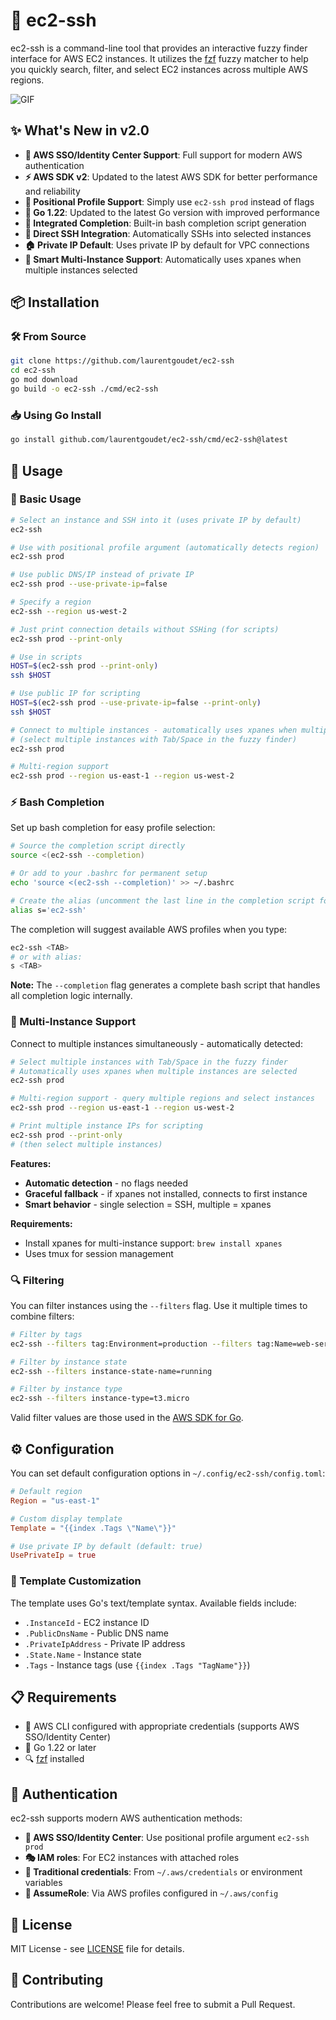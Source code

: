 # 🚀 ec2-ssh

ec2-ssh is a command-line tool that provides an interactive fuzzy finder interface for AWS EC2 instances. It utilizes the [fzf](https://github.com/junegunn/fzf) fuzzy matcher to help you quickly search, filter, and select EC2 instances across multiple AWS regions.

![GIF](https://raw.githubusercontent.com/laurentgoudet/ec2-ssh/master/img/ec2-ssh.gif)

## ✨ What's New in v2.0

- **🔐 AWS SSO/Identity Center Support**: Full support for modern AWS authentication
- **⚡ AWS SDK v2**: Updated to the latest AWS SDK for better performance and reliability
- **🎯 Positional Profile Support**: Simply use `ec2-ssh prod` instead of flags
- **🚀 Go 1.22**: Updated to the latest Go version with improved performance
- **🔧 Integrated Completion**: Built-in bash completion script generation
- **🔗 Direct SSH Integration**: Automatically SSHs into selected instances
- **🏠 Private IP Default**: Uses private IP by default for VPC connections
- **🔀 Smart Multi-Instance Support**: Automatically uses xpanes when multiple instances selected

## 📦 Installation

### 🛠️ From Source

```bash
git clone https://github.com/laurentgoudet/ec2-ssh
cd ec2-ssh
go mod download
go build -o ec2-ssh ./cmd/ec2-ssh
```

### 📥 Using Go Install

```bash
go install github.com/laurentgoudet/ec2-ssh/cmd/ec2-ssh@latest
```

## 🎯 Usage

### 🔧 Basic Usage

```bash
# Select an instance and SSH into it (uses private IP by default)
ec2-ssh

# Use with positional profile argument (automatically detects region)
ec2-ssh prod

# Use public DNS/IP instead of private IP
ec2-ssh prod --use-private-ip=false

# Specify a region
ec2-ssh --region us-west-2

# Just print connection details without SSHing (for scripts)
ec2-ssh prod --print-only

# Use in scripts
HOST=$(ec2-ssh prod --print-only)
ssh $HOST

# Use public IP for scripting
HOST=$(ec2-ssh prod --use-private-ip=false --print-only)
ssh $HOST

# Connect to multiple instances - automatically uses xpanes when multiple selected
# (select multiple instances with Tab/Space in the fuzzy finder)
ec2-ssh prod

# Multi-region support
ec2-ssh prod --region us-east-1 --region us-west-2
```

### ⚡ Bash Completion

Set up bash completion for easy profile selection:

```bash
# Source the completion script directly
source <(ec2-ssh --completion)

# Or add to your .bashrc for permanent setup
echo 'source <(ec2-ssh --completion)' >> ~/.bashrc

# Create the alias (uncomment the last line in the completion script for 's' completion)
alias s='ec2-ssh'
```

The completion will suggest available AWS profiles when you type:
```bash
ec2-ssh <TAB>
# or with alias:
s <TAB>
```

**Note:** The `--completion` flag generates a complete bash script that handles all completion logic internally.

### 🔀 Multi-Instance Support

Connect to multiple instances simultaneously - automatically detected:

```bash
# Select multiple instances with Tab/Space in the fuzzy finder
# Automatically uses xpanes when multiple instances are selected
ec2-ssh prod

# Multi-region support - query multiple regions and select instances
ec2-ssh prod --region us-east-1 --region us-west-2

# Print multiple instance IPs for scripting
ec2-ssh prod --print-only
# (then select multiple instances)
```

**Features:**
- **Automatic detection** - no flags needed
- **Graceful fallback** - if xpanes not installed, connects to first instance
- **Smart behavior** - single selection = SSH, multiple = xpanes

**Requirements:**
- Install xpanes for multi-instance support: `brew install xpanes`
- Uses tmux for session management

### 🔍 Filtering

You can filter instances using the `--filters` flag. Use it multiple times to combine filters:

```bash
# Filter by tags
ec2-ssh --filters tag:Environment=production --filters tag:Name=web-server

# Filter by instance state
ec2-ssh --filters instance-state-name=running

# Filter by instance type
ec2-ssh --filters instance-type=t3.micro
```

Valid filter values are those used in the [AWS SDK for Go](http://docs.aws.amazon.com/sdk-for-go/api/service/ec2/#DescribeInstancesInput).

## ⚙️ Configuration

You can set default configuration options in `~/.config/ec2-ssh/config.toml`:

```toml
# Default region
Region = "us-east-1"

# Custom display template
Template = "{{index .Tags \"Name\"}}"

# Use private IP by default (default: true)
UsePrivateIp = true
```

### 🎨 Template Customization

The template uses Go's text/template syntax. Available fields include:
- `.InstanceId` - EC2 instance ID
- `.PublicDnsName` - Public DNS name
- `.PrivateIpAddress` - Private IP address
- `.State.Name` - Instance state
- `.Tags` - Instance tags (use `{{index .Tags "TagName"}}`)

## 📋 Requirements

- 🔧 AWS CLI configured with appropriate credentials (supports AWS SSO/Identity Center)
- 🚀 Go 1.22 or later
- 🔍 [fzf](https://github.com/junegunn/fzf) installed

## 🔐 Authentication

ec2-ssh supports modern AWS authentication methods:

- **🔐 AWS SSO/Identity Center**: Use positional profile argument `ec2-ssh prod`
- **🎭 IAM roles**: For EC2 instances with attached roles
- **🔑 Traditional credentials**: From `~/.aws/credentials` or environment variables
- **🔄 AssumeRole**: Via AWS profiles configured in `~/.aws/config`

## 📄 License

MIT License - see [LICENSE](LICENSE) file for details.

## 🤝 Contributing

Contributions are welcome! Please feel free to submit a Pull Request.
